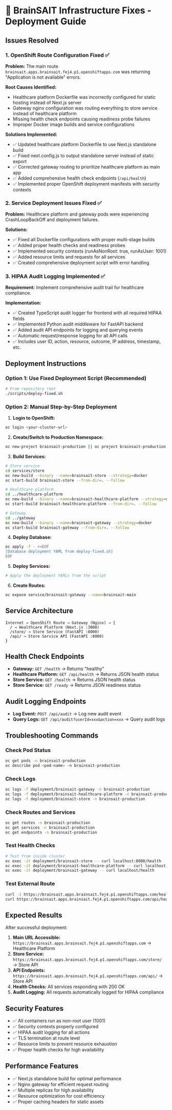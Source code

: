 # 🔧 BrainSAIT Infrastructure Fixes - Deployment Guide

## Issues Resolved

### 1. OpenShift Route Configuration Fixed ✅

**Problem:** The main route `brainsait.apps.brainsait.fej4.p1.openshiftapps.com` was returning "Application is not available" errors.

**Root Causes Identified:**
- Healthcare platform Dockerfile was incorrectly configured for static hosting instead of Next.js server
- Gateway nginx configuration was routing everything to store service instead of healthcare platform
- Missing health check endpoints causing readiness probe failures
- Improper Docker image builds and service configurations

**Solutions Implemented:**
- ✅ Updated healthcare platform Dockerfile to use Next.js standalone build
- ✅ Fixed next.config.js to output standalone server instead of static export
- ✅ Corrected gateway routing to prioritize healthcare platform as main app
- ✅ Added comprehensive health check endpoints (`/api/health`)
- ✅ Implemented proper OpenShift deployment manifests with security contexts

### 2. Service Deployment Issues Fixed ✅

**Problem:** Healthcare platform and gateway pods were experiencing CrashLoopBackOff and deployment failures.

**Solutions:**
- ✅ Fixed all Dockerfile configurations with proper multi-stage builds
- ✅ Added proper health checks and readiness probes
- ✅ Implemented security contexts (runAsNonRoot: true, runAsUser: 1001)
- ✅ Added resource limits and requests for all services
- ✅ Created comprehensive deployment script with error handling

### 3. HIPAA Audit Logging Implemented ✅

**Requirement:** Implement comprehensive audit trail for healthcare compliance.

**Implementation:**
- ✅ Created TypeScript audit logger for frontend with all required HIPAA fields
- ✅ Implemented Python audit middleware for FastAPI backend
- ✅ Added audit API endpoints for logging and querying events
- ✅ Automatic request/response logging for all API calls
- ✅ Includes user ID, action, resource, outcome, IP address, timestamp, etc.

## Deployment Instructions

### Option 1: Use Fixed Deployment Script (Recommended)

```bash
# From repository root
./scripts/deploy-fixed.sh
```

### Option 2: Manual Step-by-Step Deployment

1. **Login to OpenShift:**
```bash
oc login <your-cluster-url>
```

2. **Create/Switch to Production Namespace:**
```bash
oc new-project brainsait-production || oc project brainsait-production
```

3. **Build Services:**
```bash
# Store service
cd services/store
oc new-build --binary --name=brainsait-store --strategy=docker
oc start-build brainsait-store --from-dir=. --follow

# Healthcare platform
cd ../healthcare-platform  
oc new-build --binary --name=brainsait-healthcare-platform --strategy=docker
oc start-build brainsait-healthcare-platform --from-dir=. --follow

# Gateway
cd ../gateway
oc new-build --binary --name=brainsait-gateway --strategy=docker
oc start-build brainsait-gateway --from-dir=. --follow
```

4. **Deploy Database:**
```bash
oc apply -f - <<EOF
[Database deployment YAML from deploy-fixed.sh]
EOF
```

5. **Deploy Services:**
```bash
# Apply the deployment YAMLs from the script
```

6. **Create Routes:**
```bash
oc expose service/brainsait-gateway --name=brainsait-main
```

## Service Architecture

```
Internet → OpenShift Route → Gateway (Nginx) → {
  / → Healthcare Platform (Next.js :3000)
  /store/ → Store Service (FastAPI :8000)
  /api/ → Store Service API (FastAPI :8000)
}
```

## Health Check Endpoints

- **Gateway:** `GET /health` → Returns "healthy"
- **Healthcare Platform:** `GET /api/health` → Returns JSON health status
- **Store Service:** `GET /health` → Returns JSON health status
- **Store Service:** `GET /ready` → Returns JSON readiness status

## Audit Logging Endpoints

- **Log Event:** `POST /api/audit` → Log new audit event
- **Query Logs:** `GET /api/audit?userId=xxx&action=xxx` → Query audit logs

## Troubleshooting Commands

### Check Pod Status
```bash
oc get pods -n brainsait-production
oc describe pod <pod-name> -n brainsait-production
```

### Check Logs
```bash
oc logs -f deployment/brainsait-gateway -n brainsait-production
oc logs -f deployment/brainsait-healthcare-platform -n brainsait-production
oc logs -f deployment/brainsait-store -n brainsait-production
```

### Check Routes and Services
```bash
oc get routes -n brainsait-production
oc get services -n brainsait-production
oc get endpoints -n brainsait-production
```

### Test Health Checks
```bash
# Test from inside cluster
oc exec -it deployment/brainsait-store -- curl localhost:8000/health
oc exec -it deployment/brainsait-healthcare-platform -- curl localhost:3000/api/health
oc exec -it deployment/brainsait-gateway -- curl localhost/health
```

### Test External Route
```bash
curl -I https://brainsait.apps.brainsait.fej4.p1.openshiftapps.com/health
curl https://brainsait.apps.brainsait.fej4.p1.openshiftapps.com/api/health
```

## Expected Results

After successful deployment:

1. **Main URL Accessible:** `https://brainsait.apps.brainsait.fej4.p1.openshiftapps.com` → Healthcare Platform
2. **Store Service:** `https://brainsait.apps.brainsait.fej4.p1.openshiftapps.com/store/` → Store API
3. **API Endpoints:** `https://brainsait.apps.brainsait.fej4.p1.openshiftapps.com/api/` → Store API
4. **Health Checks:** All services responding with 200 OK
5. **Audit Logging:** All requests automatically logged for HIPAA compliance

## Security Features

- ✅ All containers run as non-root user (1001)
- ✅ Security contexts properly configured
- ✅ HIPAA audit logging for all actions
- ✅ TLS termination at route level
- ✅ Resource limits to prevent resource exhaustion
- ✅ Proper health checks for high availability

## Performance Features

- ✅ Next.js standalone build for optimal performance
- ✅ Nginx gateway for efficient request routing
- ✅ Multiple replicas for high availability
- ✅ Resource optimization for cost efficiency
- ✅ Proper caching headers for static assets